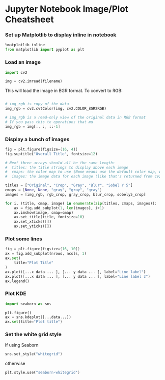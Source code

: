 # Jupyter Notebook Image/Plot Cheatsheet

### Set up Matplotlib to display inline in notebook 

```python
%matplotlib inline 
from matplotlib import pyplot as plt
```

### Load an image
```python
import cv2

img = cv2.imread(filename)
```

This will load the image in BGR format. To convert to RGB:

```python

# img_rgb is copy of the data
img_rgb = cv2.cvtColor(img, cv2.COLOR_BGR2RGB)

# img_rgb is a read-only view of the original data in RGB format
# If you pass this to operations that mu
img_rgb = img[:, :, ::-1]
```

### Display a bunch of images

```python
fig = plt.figure(figsize=(16, 4))
fig.suptitle("Overall Title", fontsize=12)

# Next three arrays should all be the same length:
#  titles: the title strings to display above each image
#  cmaps: the color map to use (None means use the default color map, which works for color images)
#  images: the image data for each image (like that's returned from cv2.imread())

titles = ["Original", "Crop", "Gray", "Blur", "Sobel Y 5"]
cmaps = [None, None, "gray", "gray", "gray"]
images = [img_rgb, rgb_crop, gray_crop, blur_crop, sobely5_crop]

for i, (title, cmap, image) in enumerate(zip(titles, cmaps, images)):
    ax = fig.add_subplot(1, len(images), i+1)
    ax.imshow(image, cmap=cmap)
    ax.set_title(title, fontsize=10)
    ax.set_xticks([])
    ax.set_yticks([])
```

### Plot some lines

```python
fig = plt.figure(figsize=(16, 10))
ax = fig.add_subplot(nrows, ncols, 1)
ax.set(
    title="Plot Title"
)
ax.plot([...x data ... ], [... y data ... ], label="Line label")
ax.plot([...x data ... ], [... y data ... ], label="Line label 2")
ax.legend()
```

### Plot KDE

```python
import seaborn as sns

plt.figure()
ax = sns.kdeplot([...data...])
ax.set(title="Plot title")
```

### Set the white grid style
If using Seaborn

```python
sns.set_style("whitegrid")
```

otherwise
```python
plt.style.use("seaborn-whitegrid")
```
